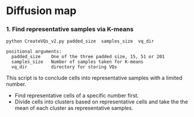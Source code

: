 # Diffusion map

### 1. Find representative samples via K-means
```
python CreateVQs_v2.py padded_size  samples_size  vq_dir
```
```
positional arguments:
  padded_size    One of the three padded size, 15, 51 or 201
  samples_size   Number of samples taken for K-means
  vq_dir         directory for storing VQs
```
This script is to conclude cells into representative samples with 
a limited number.
* Find representative cells of a specific number first.
* Divide cells into clusters based on representative cells and take the 
the mean of each cluster as representative samples.
